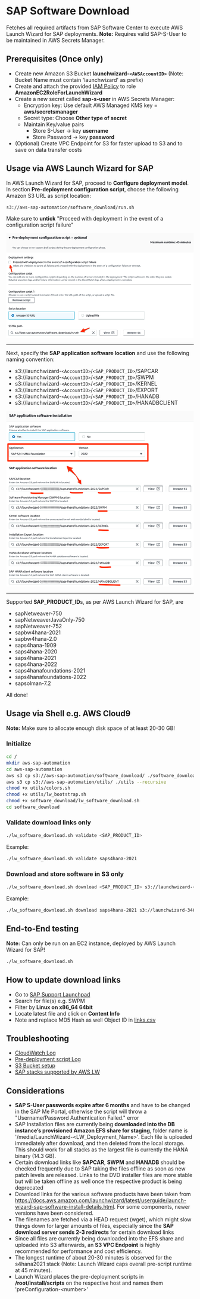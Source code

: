 # SAP Software Download

Fetches all required artifacts from SAP Software Center to execute AWS Launch Wizard for SAP deployments.
**Note:** Requires valid SAP-S-User to be maintained in AWS Secrets Manager.

## Prerequisites (Once only)

- Create new Amazon S3 Bucket **launchwizard-`<AWSAccountID>`** (Note: Bucket Name must contain 'launchwizard' as prefix)
- Create and attach the provided [IAM Policy](iam_policy.json) to role **AmazonEC2RoleForLaunchWizard**
- Create a new secret called **sap-s-user** in AWS Secrets Manager:
  - Encryption key: Use default AWS Managed KMS key = **aws/secretsmanager**
  - Secret type: Choose **Other type of secret**
  - Maintain Key/value pairs
    - Store S-User -> key **username**
    - Store Password -> key **password**
- (Optional) Create VPC Endpoint for S3 for faster upload to S3 and to save on data transfer costs

## Usage via AWS Launch Wizard for SAP

In AWS Launch Wizard for SAP, proceed to **Configure deployment model**. 
In section **Pre-deployment configuration script**, choose the following Amazon S3 URL as script location:

```bash
s3://aws-sap-automation/software_download/run.sh
```

Make sure to **untick** "Proceed with deployment in the event of a configuration script failure"

![image](lw_pre_script.png)

---

Next, specify the **SAP application software location** and use the following naming convention:
- s3://launchwizard-`<AccountID>`/`<SAP_PRODUCT_ID>`/SAPCAR
- s3://launchwizard-`<AccountID>`/`<SAP_PRODUCT_ID>`/SWPM
- s3://launchwizard-`<AccountID>`/`<SAP_PRODUCT_ID>`/KERNEL
- s3://launchwizard-`<AccountID>`/`<SAP_PRODUCT_ID>`/EXPORT
- s3://launchwizard-`<AccountID>`/`<SAP_PRODUCT_ID>`/HANADB
- s3://launchwizard-`<AccountID>`/`<SAP_PRODUCT_ID>`/HANADBCLIENT

![image](lw_software.png)

---

Supported **SAP_PRODUCT_ID**s, as per AWS Launch Wizard for SAP, are

- sapNetweaver-750
- sapNetweaverJavaOnly-750
- sapNetweaver-752
- sapbw4hana-2021
- sapbw4hana-2.0
- saps4hana-1909
- saps4hana-2020
- saps4hana-2021
- saps4hana-2022
- saps4hanafoundations-2021
- saps4hanafoundations-2022
- sapsolman-7.2

All done!

## Usage via Shell e.g. AWS Cloud9

**Note:** Make sure to allocate enough disk space of at least 20-30 GB!

### Initialize

```bash
cd /
mkdir aws-sap-automation
cd aws-sap-automation
aws s3 cp s3://aws-sap-automation/software_download/ ./software_download --recursive
aws s3 cp s3://aws-sap-automation/utils/ ./utils --recursive
chmod +x utils/colors.sh
chmod +x utils/lw_bootstrap.sh
chmod +x software_download/lw_software_download.sh
cd software_download
```

### Validate download links only

```bash
./lw_software_download.sh validate <SAP_PRODUCT_ID>
```

Example:
```bash
./lw_software_download.sh validate saps4hana-2021
```

### Download and store software in S3 only

```bash
./lw_software_download.sh download <SAP_PRODUCT_ID> s3://launchwizard-<AccountID>/<SAP_PRODUCT_ID>
```

Example:
```bash
./lw_software_download.sh download saps4hana-2021 s3://launchwizard-346724746423/saps4hana-2021
```

## End-to-End testing

**Note:** Can only be run on an EC2 instance, deployed by AWS Launch Wizard for SAP!

```bash
./lw_software_download.sh
```

## How to update download links

- Go to [SAP Support Launchpad](https://me.sap.com/softwarecenter)
- Search for file(s) e.g. SWPM
- Filter by **Linux on x86_64 64bit**
- Locate latest file and click on **Content Info**
- Note and replace MD5 Hash as well Object ID in [links.csv](links.csv)

## Troubleshooting

- [CloudWatch Log](https://docs.aws.amazon.com/launchwizard/latest/userguide/launch-wizard-sap-troubleshooting.html#launch-wizard-sap-logs)
- [Pre-deployment script Log](https://docs.aws.amazon.com/launchwizard/latest/userguide/launch-wizard-sap-troubleshooting.html#launch-wizard-sap-troubleshooting-scripts)
- [S3 Bucket setup](https://docs.aws.amazon.com/launchwizard/latest/userguide/launch-wizard-sap-structure.html)
- [SAP stacks supported by AWS LW](https://docs.aws.amazon.com/launchwizard/latest/userguide/launch-wizard-sap-software-install-details.html)

## Considerations

- **SAP S-User passwords expire after 6 months** and have to be changed in the SAP Me Portal, otherwise the script will throw a "Username/Password Authentication Failed." error
- SAP Installation files are currently being **downloaded into the DB instance’s provisioned Amazon EFS share for staging**, folder name is '/media/LaunchWizard-\<LW_Deployment_Name\>'. Each file is uploaded immediately after download, and then deleted from the local storage. This should work for all stacks as the largest file is currently the HANA binary (14.3 GB).
- Certain download links like **SAPCAR**, **SWPM** and **HANADB** should be checked frequently due to SAP taking the files offline as soon as new patch levels are released. Links to the DVD installer files are more stable but will be taken offline as well once the respective product is being deprecated
- Download links for the various software products have been taken from https://docs.aws.amazon.com/launchwizard/latest/userguide/launch-wizard-sap-software-install-details.html. For some components, newer versions have been considered.
- The filenames are fetched via a HEAD request (wget), which might slow things down for larger amounts of files, especially since the **SAP download server sends 2-3 redirects** for certain download links
- Since all files are currently being downloaded into the EFS share and uploaded into S3 afterwards, an **S3 VPC Endpoint** is highly recommended for performance and cost efficiency.
- The longest runtime of about 20-30 minutes is observed for the s4hana2021 stack (Note: Launch Wizard caps overall pre-script runtime at 45 minutes).
- Launch Wizard places the pre-deployment scripts in **/root/install/scripts** on the respective host and names them 'preConfiguration-\<number\>'

